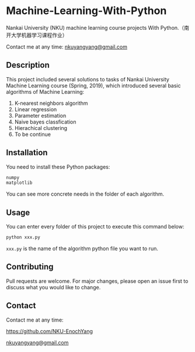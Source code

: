 # Machine-Learning-With-Python

Nankai University (NKU) machine learning course projects With Python.（南开大学机器学习课程作业）

Contact me at any time: nkuyangyang@gmail.com



## Description

This project included several solutions to tasks of Nankai University Machine Learning course (Spring, 2019), which introduced several basic algorithms of Machine Learning: 

1. K-nearest neighbors algorithm
2. Linear regression
3. Parameter estimation
4. Naive bayes classfication
5. Hierachical clustering
6. To be continue



## Installation

You need to install these Python packages:

```bash
numpy
matplotlib
```

You can see more concrete needs in the folder of each algorithm.



## Usage

You can enter every folder of this project to execute this command below: 

```python
python xxx.py
```

`xxx.py`  is the name of the algorithm python file you want to run. 



## Contributing

Pull requests are welcome. For major changes, please open an issue first to discuss what you would like to change.



## Contact

Contact me at any time:

https://github.com/NKU-EnochYang

nkuyangyang@gmail.com
